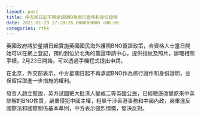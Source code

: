 ```yaml
---
layout: post
title: 中方周日起不再承認BNO為旅行證件和身份證明
date: 2021-01-29 17:20:26.000000000 +08:00
categories: rthk
---
```


英國政府將於星期日起實施英國國民海外護照BNO簽證政策，合資格人士當日開始可以在網上登記，預約到位於北角的簽證申請中心，提供指紋及照片，辦理相關手續，2月23日開始，可以透過手機程式提出申請。

在北京，外交部表示，中方星期日起不再承認BNO作為旅行證件和身份證明，並保留採取進一步措施的權利。

發言人趙立堅說，英方試圖把大批港人變成二等英國公民，已經徹底改變原來中英諒解的BNO性質，嚴重侵犯中國主權，粗暴干涉香港事務和中國內政，嚴重違反國際法和國際關係基本準則，中方表示強烈憤慨，堅決反對。
